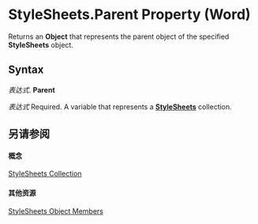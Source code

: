 
# StyleSheets.Parent Property (Word)

Returns an  **Object** that represents the parent object of the specified **StyleSheets** object.


## Syntax

 _表达式_. **Parent**

 _表达式_ Required. A variable that represents a **[StyleSheets](4b3da354-38a6-5758-3080-82a940b668c9.md)** collection.


## 另请参阅


#### 概念


[StyleSheets Collection](4b3da354-38a6-5758-3080-82a940b668c9.md)
#### 其他资源


[StyleSheets Object Members](http://msdn.microsoft.com/library/113d2c01-0ac9-6c2e-811d-12ffce8601a8%28Office.15%29.aspx)